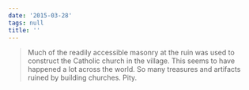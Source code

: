 ```yaml
---
date: '2015-03-28'
tags: null
title: ''
---
```


>Much of the readily accessible masonry at the ruin was used to construct the Catholic church in the village. This seems to have happened a lot across the world. So many treasures and artifacts ruined by building churches. Pity.
